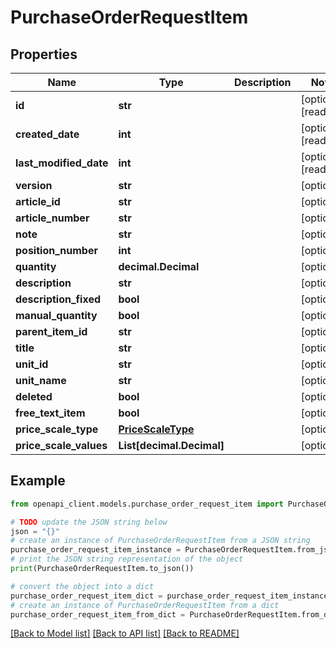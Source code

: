 # PurchaseOrderRequestItem


## Properties

Name | Type | Description | Notes
------------ | ------------- | ------------- | -------------
**id** | **str** |  | [optional] [readonly] 
**created_date** | **int** |  | [optional] [readonly] 
**last_modified_date** | **int** |  | [optional] [readonly] 
**version** | **str** |  | [optional] 
**article_id** | **str** |  | [optional] 
**article_number** | **str** |  | [optional] 
**note** | **str** |  | [optional] 
**position_number** | **int** |  | [optional] 
**quantity** | **decimal.Decimal** |  | [optional] 
**description** | **str** |  | [optional] 
**description_fixed** | **bool** |  | [optional] 
**manual_quantity** | **bool** |  | [optional] 
**parent_item_id** | **str** |  | [optional] 
**title** | **str** |  | [optional] 
**unit_id** | **str** |  | [optional] 
**unit_name** | **str** |  | [optional] 
**deleted** | **bool** |  | [optional] 
**free_text_item** | **bool** |  | [optional] 
**price_scale_type** | [**PriceScaleType**](PriceScaleType.md) |  | [optional] 
**price_scale_values** | **List[decimal.Decimal]** |  | [optional] 

## Example

```python
from openapi_client.models.purchase_order_request_item import PurchaseOrderRequestItem

# TODO update the JSON string below
json = "{}"
# create an instance of PurchaseOrderRequestItem from a JSON string
purchase_order_request_item_instance = PurchaseOrderRequestItem.from_json(json)
# print the JSON string representation of the object
print(PurchaseOrderRequestItem.to_json())

# convert the object into a dict
purchase_order_request_item_dict = purchase_order_request_item_instance.to_dict()
# create an instance of PurchaseOrderRequestItem from a dict
purchase_order_request_item_from_dict = PurchaseOrderRequestItem.from_dict(purchase_order_request_item_dict)
```
[[Back to Model list]](../README.md#documentation-for-models) [[Back to API list]](../README.md#documentation-for-api-endpoints) [[Back to README]](../README.md)


